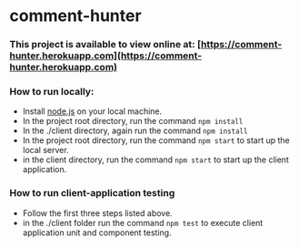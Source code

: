 # comment-hunter

### This project is available to view online at: [https://comment-hunter.herokuapp.com](https://comment-hunter.herokuapp.com)

### How to run locally:
- Install [node.js](https://nodejs.org/en/) on your local machine.
- In the project root directory, run the command ``npm install``
- In the ./client directory, again run the command ``npm install``
- In the project root directory, run the command ``npm start`` to start up the local server.
- in the client directory, run the command ``npm start`` to start up the client application.

### How to run client-application testing
- Follow the first three steps listed above.
- in the ./client folder run the command ``npm test`` to execute client application unit and component testing.
